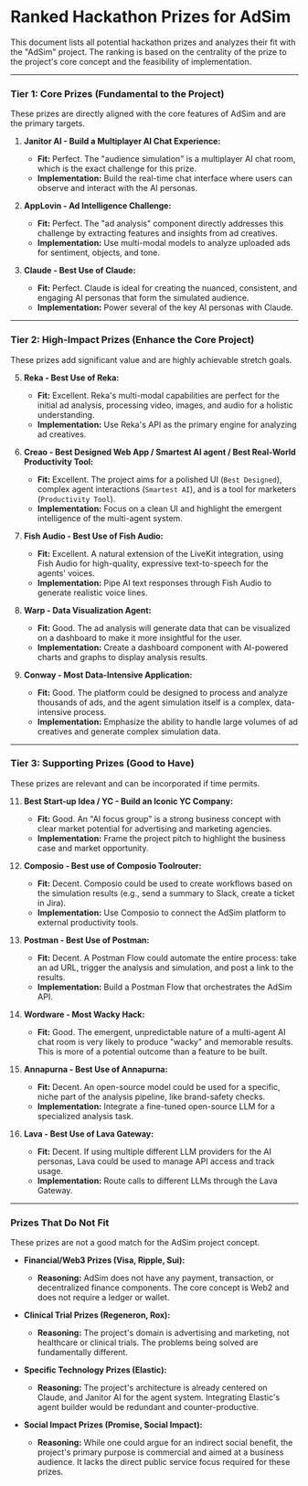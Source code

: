 # Ranked Hackathon Prizes for AdSim

This document lists all potential hackathon prizes and analyzes their fit with the "AdSim" project. The ranking is based on the centrality of the prize to the project's core concept and the feasibility of implementation.

---

### Tier 1: Core Prizes (Fundamental to the Project)

These prizes are directly aligned with the core features of AdSim and are the primary targets.

1.  **Janitor AI - Build a Multiplayer AI Chat Experience:**
    - **Fit:** Perfect. The "audience simulation" is a multiplayer AI chat room, which is the exact challenge for this prize.
    - **Implementation:** Build the real-time chat interface where users can observe and interact with the AI personas.

2.  **AppLovin - Ad Intelligence Challenge:**
    - **Fit:** Perfect. The "ad analysis" component directly addresses this challenge by extracting features and insights from ad creatives.
    - **Implementation:** Use multi-modal models to analyze uploaded ads for sentiment, objects, and tone.

3.  **Claude - Best Use of Claude:**
    - **Fit:** Perfect. Claude is ideal for creating the nuanced, consistent, and engaging AI personas that form the simulated audience.
    - **Implementation:** Power several of the key AI personas with Claude.

---

### Tier 2: High-Impact Prizes (Enhance the Core Project)

These prizes add significant value and are highly achievable stretch goals.

5.  **Reka - Best Use of Reka:**
    - **Fit:** Excellent. Reka's multi-modal capabilities are perfect for the initial ad analysis, processing video, images, and audio for a holistic understanding.
    - **Implementation:** Use Reka's API as the primary engine for analyzing ad creatives.

6.  **Creao - Best Designed Web App / Smartest AI agent / Best Real-World Productivity Tool:**
    - **Fit:** Excellent. The project aims for a polished UI (`Best Designed`), complex agent interactions (`Smartest AI`), and is a tool for marketers (`Productivity Tool`).
    - **Implementation:** Focus on a clean UI and highlight the emergent intelligence of the multi-agent system.


8.  **Fish Audio - Best Use of Fish Audio:**
    - **Fit:** Excellent. A natural extension of the LiveKit integration, using Fish Audio for high-quality, expressive text-to-speech for the agents' voices.
    - **Implementation:** Pipe AI text responses through Fish Audio to generate realistic voice lines.

9.  **Warp - Data Visualization Agent:**
    - **Fit:** Good. The ad analysis will generate data that can be visualized on a dashboard to make it more insightful for the user.
    - **Implementation:** Create a dashboard component with AI-powered charts and graphs to display analysis results.

10. **Conway - Most Data-Intensive Application:**
    - **Fit:** Good. The platform could be designed to process and analyze thousands of ads, and the agent simulation itself is a complex, data-intensive process.
    - **Implementation:** Emphasize the ability to handle large volumes of ad creatives and generate complex simulation data.

---

### Tier 3: Supporting Prizes (Good to Have)

These prizes are relevant and can be incorporated if time permits.

11. **Best Start-up Idea / YC - Build an Iconic YC Company:**
    - **Fit:** Good. An "AI focus group" is a strong business concept with clear market potential for advertising and marketing agencies.
    - **Implementation:** Frame the project pitch to highlight the business case and market opportunity.

12. **Composio - Best use of Composio Toolrouter:**
    - **Fit:** Decent. Composio could be used to create workflows based on the simulation results (e.g., send a summary to Slack, create a ticket in Jira).
    - **Implementation:** Use Composio to connect the AdSim platform to external productivity tools.

13. **Postman - Best Use of Postman:**
    - **Fit:** Decent. A Postman Flow could automate the entire process: take an ad URL, trigger the analysis and simulation, and post a link to the results.
    - **Implementation:** Build a Postman Flow that orchestrates the AdSim API.

14. **Wordware - Most Wacky Hack:**
    - **Fit:** Good. The emergent, unpredictable nature of a multi-agent AI chat room is very likely to produce "wacky" and memorable results. This is more of a potential outcome than a feature to be built.

15. **Annapurna - Best Use of Annapurna:**
    - **Fit:** Decent. An open-source model could be used for a specific, niche part of the analysis pipeline, like brand-safety checks.
    - **Implementation:** Integrate a fine-tuned open-source LLM for a specialized analysis task.

16. **Lava - Best Use of Lava Gateway:**
    - **Fit:** Decent. If using multiple different LLM providers for the AI personas, Lava could be used to manage API access and track usage.
    - **Implementation:** Route calls to different LLMs through the Lava Gateway.

---

### Prizes That Do Not Fit

These prizes are not a good match for the AdSim project concept.

- **Financial/Web3 Prizes (Visa, Ripple, Sui):**
  - **Reasoning:** AdSim does not have any payment, transaction, or decentralized finance components. The core concept is Web2 and does not require a ledger or wallet.

- **Clinical Trial Prizes (Regeneron, Rox):**
  - **Reasoning:** The project's domain is advertising and marketing, not healthcare or clinical trials. The problems being solved are fundamentally different.

- **Specific Technology Prizes (Elastic):**
  - **Reasoning:** The project's architecture is already centered on Claude, and Janitor AI for the agent system. Integrating Elastic's agent builder would be redundant and counter-productive.

- **Social Impact Prizes (Promise, Social Impact):**
  - **Reasoning:** While one could argue for an indirect social benefit, the project's primary purpose is commercial and aimed at a business audience. It lacks the direct public service focus required for these prizes.

